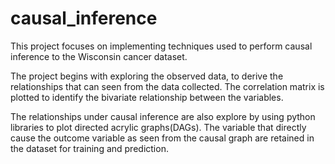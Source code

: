 # causal_inference
This project focuses on implementing techniques used to perform causal inference to the Wisconsin cancer dataset.

The project begins with exploring the observed data, to derive the relationships that can seen from the data collected. 
The correlation matrix is plotted to identify the bivariate relationship between the variables.

The relationships under causal inference are also explore by using python libraries to plot directed acrylic graphs(DAGs).
The variable that directly cause the outcome variable as seen from the causal graph are retained in the dataset for training and
prediction.
